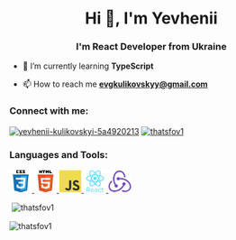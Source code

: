 <h1 align="center">Hi 👋, I'm Yevhenii</h1>
<h3 align="center">I'm React Developer from Ukraine</h3>

- 🌱 I’m currently learning **TypeScript**

- 📫 How to reach me **evgkulikovskyy@gmail.com**

<h3 align="left">Connect with me:</h3>
<p align="left">
<a href="https://linkedin.com/in/yevhenii-kulikovskyi-5a4920213" target="blank"><img align="center" src="https://raw.githubusercontent.com/rahuldkjain/github-profile-readme-generator/master/src/images/icons/Social/linked-in-alt.svg" alt="yevhenii-kulikovskyi-5a4920213" height="30" width="40" /></a>
<a href="https://instagram.com/thatsfov1" target="blank"><img align="center" src="https://raw.githubusercontent.com/rahuldkjain/github-profile-readme-generator/master/src/images/icons/Social/instagram.svg" alt="thatsfov1" height="30" width="40" /></a>
</p>

<h3 align="left">Languages and Tools:</h3>
<p align="left"> <a href="https://www.w3schools.com/css/" target="_blank" rel="noreferrer"> <img src="https://raw.githubusercontent.com/devicons/devicon/master/icons/css3/css3-original-wordmark.svg" alt="css3" width="40" height="40"/> </a> <a href="https://www.w3.org/html/" target="_blank" rel="noreferrer"> <img src="https://raw.githubusercontent.com/devicons/devicon/master/icons/html5/html5-original-wordmark.svg" alt="html5" width="40" height="40"/> </a> <a href="https://developer.mozilla.org/en-US/docs/Web/JavaScript" target="_blank" rel="noreferrer"> <img src="https://raw.githubusercontent.com/devicons/devicon/master/icons/javascript/javascript-original.svg" alt="javascript" width="40" height="40"/> </a> <a href="https://reactjs.org/" target="_blank" rel="noreferrer"> <img src="https://raw.githubusercontent.com/devicons/devicon/master/icons/react/react-original-wordmark.svg" alt="react" width="40" height="40"/> </a> <a href="https://redux.js.org" target="_blank" rel="noreferrer"> <img src="https://raw.githubusercontent.com/devicons/devicon/master/icons/redux/redux-original.svg" alt="redux" width="40" height="40"/> </a> </p>

<p>&nbsp;<img align="center" src="https://github-readme-stats.vercel.app/api?username=thatsfov1&show_icons=true&locale=en" alt="thatsfov1" /></p>

<p><img align="center" src="https://github-readme-streak-stats.herokuapp.com/?user=thatsfov1&" alt="thatsfov1" /></p>

